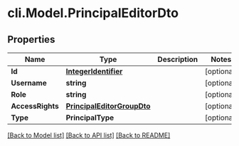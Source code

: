 # cli.Model.PrincipalEditorDto

## Properties

Name | Type | Description | Notes
------------ | ------------- | ------------- | -------------
**Id** | [**IntegerIdentifier**](IntegerIdentifier.md) |  | [optional] 
**Username** | **string** |  | [optional] 
**Role** | **string** |  | [optional] 
**AccessRights** | [**PrincipalEditorGroupDto**](PrincipalEditorGroupDto.md) |  | [optional] 
**Type** | **PrincipalType** |  | [optional] 

[[Back to Model list]](../README.md#documentation-for-models) [[Back to API list]](../README.md#documentation-for-api-endpoints) [[Back to README]](../README.md)

